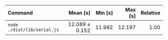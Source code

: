 | Command | Mean [s] | Min [s] | Max [s] | Relative |
|:---|---:|---:|---:|---:|
| `node ./dist/lib/serial.js` | 12.089 ± 0.152 | 11.982 | 12.197 | 1.00 |

